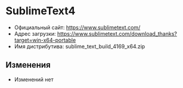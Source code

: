 # SublimeText4

* Официальный сайт: https://www.sublimetext.com/
* Адрес загрузки: https://www.sublimetext.com/download_thanks?target=win-x64-portable
* Имя дистрибутива: sublime_text_build_4169_x64.zip

## Изменения
* Изменений нет